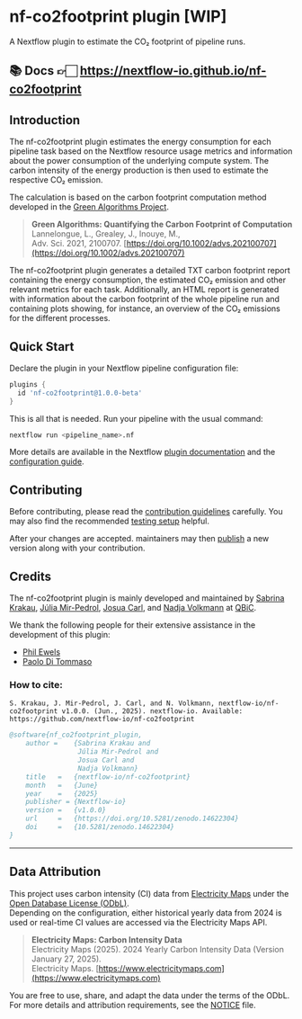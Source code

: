 # nf-co2footprint plugin [WIP]

A Nextflow plugin to estimate the CO₂ footprint of pipeline runs.

## 📚 Docs 👉🏻 <https://nextflow-io.github.io/nf-co2footprint>

## Introduction

The nf-co2footprint plugin estimates the energy consumption for each pipeline task based on the Nextflow resource usage metrics and information about the power consumption of the underlying compute system.
The carbon intensity of the energy production is then used to estimate the respective CO₂ emission.

The calculation is based on the carbon footprint computation method developed in the [Green Algorithms Project](https://www.green-algorithms.org/).

> **Green Algorithms: Quantifying the Carbon Footprint of Computation**  
> Lannelongue, L., Grealey, J., Inouye, M.,  
> Adv. Sci. 2021, 2100707. [https://doi.org/10.1002/advs.202100707](https://doi.org/10.1002/advs.202100707)

The nf-co2footprint plugin generates a detailed TXT carbon footprint report containing the energy consumption, the estimated CO₂ emission and other relevant metrics for each task.
Additionally, an HTML report is generated with information about the carbon footprint of the whole pipeline run and containing plots showing, for instance, an overview of the CO₂ emissions for the different processes.

## Quick Start

Declare the plugin in your Nextflow pipeline configuration file:

```groovy title="nextflow.config"
plugins {
  id 'nf-co2footprint@1.0.0-beta'
}
```

This is all that is needed. Run your pipeline with the usual command:
```bash
nextflow run <pipeline_name>.nf 
```

More details are available in the Nextflow [plugin documentation](https://www.nextflow.io/docs/latest/plugins.html#plugins) and the [configuration guide](https://www.nextflow.io/docs/latest/config.html). 

## Contributing
Before contributing, please read the [contribution guidelines](contributing/guidelines.md) carefully. You may also find the recommended [testing setup](contributing/setup.md) helpful.

After your changes are accepted. maintainers may then [publish](contributing/publishing.md) a new version along with your contribution.

## Credits

The nf-co2footprint plugin is mainly developed and maintained by [Sabrina Krakau](https://github.com/skrakau), [Júlia Mir-Pedrol](https://github.com/mirpedrol), [Josua Carl](https://github.com/josuacarl), and [Nadja Volkmann](https://github.com/nadnein) at [QBiC](https://www.qbic.uni-tuebingen.de/).

We thank the following people for their extensive assistance in the development of this plugin:

- [Phil Ewels](https://github.com/ewels)
- [Paolo Di Tommaso](https://github.com/pditommaso)

### How to cite:
```text
S. Krakau, J. Mir-Pedrol, J. Carl, and N. Volkmann, nextflow-io/nf-co2footprint v1.0.0. (Jun., 2025). nextflow-io. Available: https://github.com/nextflow-io/nf-co2footprint
```
```Bibtex
@software{nf_co2footprint_plugin,
    author =    {Sabrina Krakau and
                 Júlia Mir-Pedrol and
                 Josua Carl and
                 Nadja Volkmann}
    title   =   {nextflow-io/nf-co2footprint}
    month   =   {June}
    year    =   {2025}
    publisher = {Nextflow-io}
    version =   {v1.0.0}
    url     =   {https://doi.org/10.5281/zenodo.14622304}
    doi     =   {10.5281/zenodo.14622304}
}
```

--- 

## Data Attribution

This project uses carbon intensity (CI) data from [Electricity Maps](https://www.electricitymaps.com/) under the [Open Database License (ODbL)](https://opendatacommons.org/licenses/odbl/1-0/).  
Depending on the configuration, either historical yearly data from 2024 is used or real-time CI values are accessed via the Electricity Maps API.

> **Electricity Maps: Carbon Intensity Data**  
> Electricity Maps (2025). 2024 Yearly Carbon Intensity Data (Version January 27, 2025).  
> Electricity Maps. [https://www.electricitymaps.com](https://www.electricitymaps.com)

You are free to use, share, and adapt the data under the terms of the ODbL. For more details and attribution requirements, see the [NOTICE](./NOTICE) file.